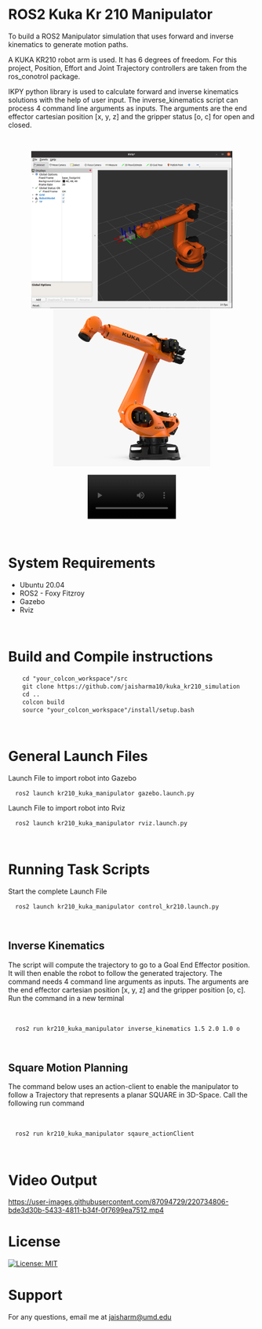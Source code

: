 

# ROS2 Kuka Kr 210 Manipulator


To build a ROS2 Manipulator simulation that uses forward and inverse kinematics to generate motion paths. 

A KUKA KR210 robot arm is used. It has 6 degrees of freedom. For this project, Position, Effort and Joint Trajectory controllers are taken from the ros_conotrol package.

IKPY python library is used to calculate forward and inverse kinematics solutions with the help of user input. The inverse_kinematics script can process  4 command line arguments as inputs. The arguments are the end effector cartesian position [x, y, z] and the gripper status [o, c] for open and closed. 

&nbsp;

<p align="center">
  <img src = "media/kr210_rviz.png" height = "320" >
  <!-- <img src = "media/kr210_gazebo_2.png" height = "320" > -->
  <img src = "media/kuka_kr210_img.jpg" height = "320" >
</p>

<p align="center">
  <video src= "media/gazebo_IK.mp4" width = "180" >

</p>

 &nbsp;

# System Requirements

- Ubuntu 20.04
- ROS2 - Foxy Fitzroy
- Gazebo
- Rviz

 &nbsp;


# Build and Compile instructions

```
    cd "your_colcon_workspace"/src
    git clone https://github.com/jaisharma10/kuka_kr210_simulation
    cd ..
    colcon build
    source "your_colcon_workspace"/install/setup.bash
```
 &nbsp;



# General Launch Files

Launch File to import robot into Gazebo

```
  ros2 launch kr210_kuka_manipulator gazebo.launch.py 
```
Launch File to import robot into Rviz
```
  ros2 launch kr210_kuka_manipulator rviz.launch.py 
```

 &nbsp;

# Running Task Scripts

Start the complete Launch File

```
  ros2 launch kr210_kuka_manipulator control_kr210.launch.py 
```

&nbsp;

## Inverse Kinematics
The script will compute the trajectory to go to a Goal End Effector position. It will then enable the robot to follow 
the generated trajectory. The command needs 4 command line arguments as inputs. The arguments are the end effector cartesian position [x, y, z] and the gripper position [o, c]. Run the command in a new terminal

&nbsp;

```
  ros2 run kr210_kuka_manipulator inverse_kinematics 1.5 2.0 1.0 o
```
&nbsp;

## Square Motion Planning
The command below uses an action-client to enable the manipulator to follow a Trajectory that represents a planar SQUARE in 3D-Space. Call the following run command 

&nbsp;

```
  ros2 run kr210_kuka_manipulator sqaure_actionClient
```

&nbsp;

# Video Output

https://user-images.githubusercontent.com/87094729/220734806-bde3d30b-5433-4811-b34f-0f7699ea7512.mp4



# License

[![License: MIT](https://img.shields.io/badge/License-MIT-blue.svg)](https://opensource.org/licenses/MIT)


# Support

For any questions, email me at jaisharm@umd.edu


